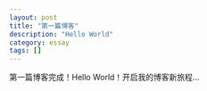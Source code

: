 ```yaml
---
layout: post
title: "第一篇博客"
description: "Hello World"
category: essay
tags: []
---
```



第一篇博客完成！Hello World！开启我的博客新旅程...

